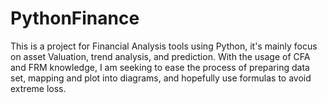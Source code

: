 # PythonFinance
This is a project for Financial Analysis tools using Python, it's mainly focus on asset Valuation, trend analysis, and prediction.
With the usage of CFA and FRM knowledge, I am seeking to ease the process of preparing data set, mapping and plot into diagrams, and hopefully use formulas to avoid extreme loss.
